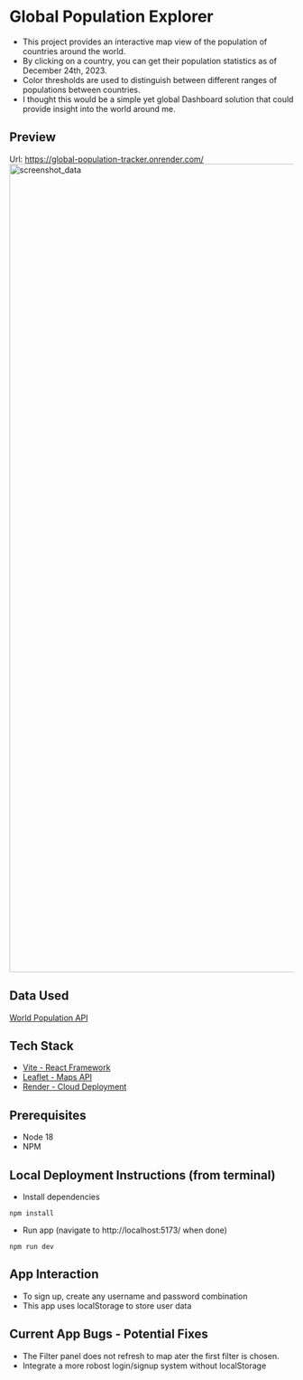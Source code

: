 # Global Population Explorer

- This project provides an interactive map view of the population of countries around the world.
- By clicking on a country, you can get their population statistics as of December 24th, 2023. 
- Color thresholds are used to distinguish between different ranges of populations between countries.
- I thought this would be a simple yet global Dashboard solution that could provide insight into the world around me. 


## Preview
Url: https://global-population-tracker.onrender.com/
<img width="1431" alt="screenshot_data" src="https://github.com/rashansmith/t-w-d/assets/6632748/901b6e2a-ff3b-457c-99ee-d3bafa466c9a">


## Data Used

[World Population API](https://d6wn6bmjj722w.population.io/#!/population/determineTotalPopulationByDate)


## Tech Stack

- [Vite - React Framework](https://vitejs.dev/)
- [Leaflet - Maps API](https://react-leaflet.js.org/)
- [Render - Cloud Deployment](https://render.com/)


## Prerequisites
- Node 18
- NPM

## Local Deployment Instructions (from terminal)
- Install dependencies
```
npm install 
```
- Run app (navigate to http://localhost:5173/ when done)
```
npm run dev
```


## App Interaction
- To sign up, create any username and password combination
- This app uses localStorage to store user data


## Current App Bugs - Potential Fixes
- The Filter panel does not refresh to map ater the first filter is chosen.
- Integrate a more robost login/signup system without localStorage


